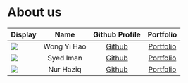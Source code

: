 # About us

| Display                                                                                                                                                                                                                                        |    Name     |              Github Profile               |               Portfolio                |
|------------------------------------------------------------------------------------------------------------------------------------------------------------------------------------------------------------------------------------------------|:-----------:|:-----------------------------------------:|:--------------------------------------:|
| ![](https://avatars.githubusercontent.com/u/95235171?v=4)                                                                                                                                                                                      | Wong Yi Hao |   [Github](https://github.com/YHWong20)   |   [Portfolio](docs/team/yhwong20.md)   |
| ![](https://www.google.com/url?sa=i&url=https%3A%2F%2Fcomicvine.gamespot.com%2Fbubbles%2F4005-50544%2F&psig=AOvVaw18ft0IlzINbtVXp3u3Mh5R&ust=1709862831162000&source=images&cd=vfe&opi=89978449&ved=0CBMQjRxqFwoTCPDHlMeF4YQDFQAAAAAdAAAAABAJ) |  Syed Iman  | [Github](https://github.com/imanamirshah) | [Portfolio](docs/team/imanamirshah.md) |
| ![](https://static.wikia.nocookie.net/puppet/images/4/43/Mona.png/revision/latest?cb=20230924201401)                                                                                                                                           |  Nur Haziq  |  [Github](https://github.com/nur-haziq)   |  [Portfolio](docs/team/nur-haziq.md)   |

